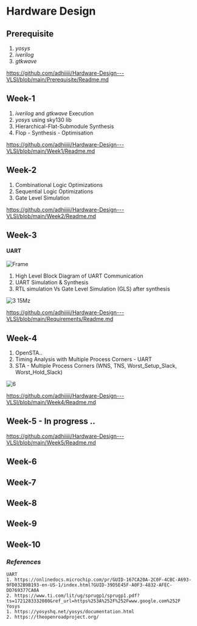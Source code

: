 # Hardware Design
## Prerequisite 
   1) _yosys_
   2) _iverilog_
   3) _gtkwave_

https://github.com/adhiiiii/Hardware-Design---VLSI/blob/main/Prerequisite/Readme.md
## Week-1 
  1) _iverilog_ and _gtkwave_ Execution
  2) _yosys_ using sky130 lib
  3) Hierarchical-Flat-Submodule Synthesis
  4) Flop - Synthesis - Optimisation 
     
https://github.com/adhiiiii/Hardware-Design---VLSI/blob/main/Week1/Readme.md
## Week-2 

1) Combinational Logic Optimizations
2) Sequential Logic Optimizations
3) Gate Level Simulation  

https://github.com/adhiiiii/Hardware-Design---VLSI/blob/main/Week2/Readme.md

## Week-3

 
  #### UART
  
![Frame](https://github.com/adhiiiii/Hardware-Design---VLSI/assets/47310995/677fb830-a17a-4ca3-bbad-9fbf33547279)

1) High Level Block Diagram of UART Communication
2) UART Simulation & Synthesis
3) RTL simulation Vs Gate Level Simulation (GLS) after synthesis
  
  ![3 15Mz](https://github.com/adhiiiii/Hardware-Design---VLSI/assets/47310995/8c77c8e6-a51f-4a68-9841-d197eb943a5e)

https://github.com/adhiiiii/Hardware-Design---VLSI/blob/main/Requirements/Readme.md

## Week-4 

1) OpenSTA..
2) Timing Analysis with Multiple Process Corners - UART
3) STA - Multiple Process Corners (WNS, TNS, Worst_Setup_Slack, Worst_Hold_Slack)
   
![6](https://github.com/user-attachments/assets/a37012b4-6abd-496e-97d1-71dbbe105069) 

https://github.com/adhiiiii/Hardware-Design---VLSI/blob/main/Week4/Readme.md

## Week-5 - In progress ..

https://github.com/adhiiiii/Hardware-Design---VLSI/blob/main/Week5/Readme.md

## Week-6
## Week-7
## Week-8
## Week-9
## Week-10 

### _References_
```
UART
1. https://onlinedocs.microchip.com/pr/GUID-167CA20A-2C0F-4CBC-A693-9FD032B9B193-en-US-1/index.html?GUID-39D5E45F-A0F3-4832-AFEC-DD769377CA0A
2. https://www.ti.com/lit/ug/sprugp1/sprugp1.pdf?ts=1721283332080&ref_url=https%253A%252F%252Fwww.google.com%252F
Yosys
1. https://yosyshq.net/yosys/documentation.html
2. https://theopenroadproject.org/
```
